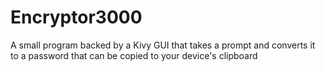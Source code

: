 # Encryptor3000
A small program backed by a Kivy GUI that takes a prompt and converts it to a password that can be copied to your device's clipboard
